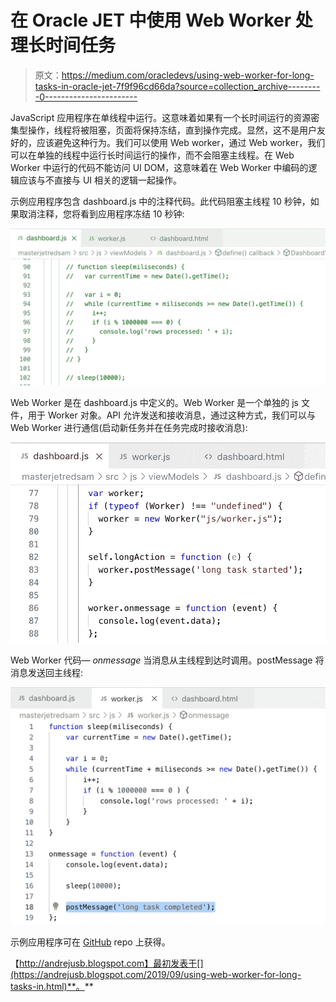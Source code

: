 # 在 Oracle JET 中使用 Web Worker 处理长时间任务

> 原文：<https://medium.com/oracledevs/using-web-worker-for-long-tasks-in-oracle-jet-7f9f96cd66da?source=collection_archive---------0----------------------->

JavaScript 应用程序在单线程中运行。这意味着如果有一个长时间运行的资源密集型操作，线程将被阻塞，页面将保持冻结，直到操作完成。显然，这不是用户友好的，应该避免这种行为。我们可以使用 Web worker，通过 Web worker，我们可以在单独的线程中运行长时间运行的操作，而不会阻塞主线程。在 Web Worker 中运行的代码不能访问 UI DOM，这意味着在 Web Worker 中编码的逻辑应该与不直接与 UI 相关的逻辑一起操作。

示例应用程序包含 dashboard.js 中的注释代码。此代码阻塞主线程 10 秒钟，如果取消注释，您将看到应用程序冻结 10 秒钟:

![](img/7db56ac71d65ae11b60ff5c952de6991.png)

Web Worker 是在 dashboard.js 中定义的。Web Worker 是一个单独的 js 文件，用于 Worker 对象。API 允许发送和接收消息，通过这种方式，我们可以与 Web Worker 进行通信(启动新任务并在任务完成时接收消息):

![](img/6934dacd13e014981b563827f57c2aa2.png)

Web Worker 代码— *onmessage* 当消息从主线程到达时调用。postMessage 将消息发送回主线程:

![](img/4907063c192ff649fe8760b79b4748f1.png)

示例应用程序可在 [GitHub](https://github.com/abaranovskis-redsamurai/masterjetredsam) repo 上获得。

【http://andrejusb.blogspot.com】最初发表于[](https://andrejusb.blogspot.com/2019/09/using-web-worker-for-long-tasks-in.html)**。**